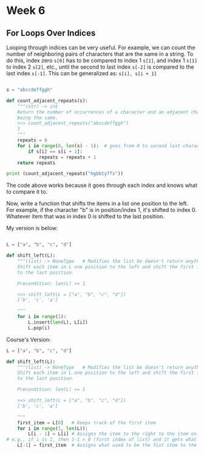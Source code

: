 # Week 6

## For Loops Over Indices

Looping through indices can be very useful. For example, we can count the number
of neighboring pairs of characters that are the same in a string. To do this,
 index zero `s[0]` has to be compared to index 1 `s[1]`, and index 1 `s[1]` to
 index 2 `s[2]`, etc., until the second to last index `s[-2]` is compared to
 the last index `s[-1]`. This can be generalized as: `s[i], s[i + 1]`

```python

s = "abccdeffggh"

def count_adjacent_repeats(s):
    """(str) -> int
    Return the number of occurrences of a character and an adjacent character
    being the same.
    >>> count_adjacent_repeats("abccdeffggh")
    3
    """
    repeats = 0
    for i in range(0, len(s) - 1):  # goes from 0 to second last character of str. If it's left as len(s), it will be out of range when it tries to compare the last index to nothing.
        if s[i] == s[i + 1]:
            repeats = repeats + 1
    return repeats

print (count_adjacent_repeats("hgbbtyffs"))

```

The code above works because it goes through each index and knows what to compare
it to.

Now, write a function that shifts the items in a list one position to the left.
For example, if the character "b" is in position/index 1, it's shifted to index 0.
Whatever item that was in index 0 is shifted to the last position.


My version is below:

```python

L = ["a", "b", "c", "d"]

def shift_left(L):
    """(list) -> NoneType   # Modifies the list be doesn't return anything
    Shift each item in L one position to the left and shift the first item
    to the last position.

    Precondition: len(L) >= 1

    >>> shift_left(L = ["a", "b", "c", "d"])
    ['b', 'c', 'a']

    """
    for i in range(1):
        L.insert(len(L), L[i])
        L.pop(i)


```

Course's Version:

```python
L = ["a", "b", "c", "d"]

def shift_left(L):
    """(list) -> NoneType   # Modifies the list be doesn't return anything
    Shift each item in L one position to the left and shift the first item
    to the last position.

    Precondition: len(L) >= 1

    >>> shift_left(L = ["a", "b", "c", "d"])
    ['b', 'c', 'a']

    """
    first_item = L[0]   # Keeps track of the first item
    for i in range(1, len(L)):
        L[i - 1] = L[i] # Assigns the item to the right to the item on the left
# e.g., if i is 1, then 1-1 = 0 (first index of list) and it gets what's on index 1
    L[-1] = first_item  # Assigns what used to be the fist item to the last position.

```
